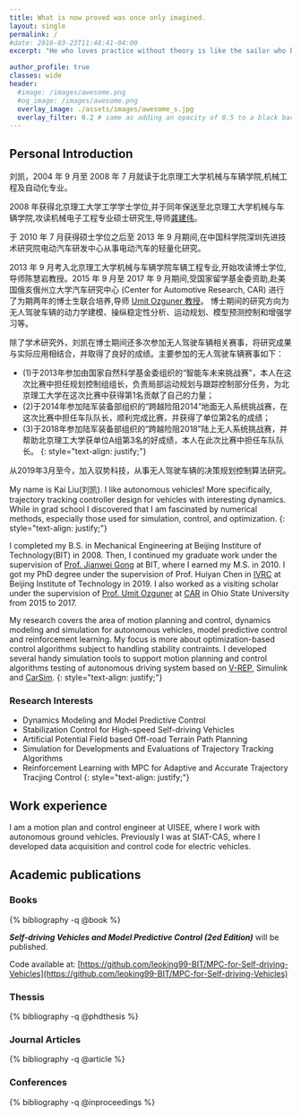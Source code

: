 ```yaml
---
title: What is now proved was once only imagined.
layout: single
permalink: /
#date: 2016-03-23T11:48:41-04:00
excerpt: "He who loves practice without theory is like the sailor who boards ship without a rudder and compass and never knows where he may be cast. -- Leonardo da Vinci, 1452-1519"

author_profile: true
classes: wide
header:
  #image: /images/awesome.png
  #og_image: /images/awesome.png
  overlay_image: ./assets/images/awesome_s.jpg
  overlay_filter: 0.2 # same as adding an opacity of 0.5 to a black background
---
```



## Personal Introduction
刘凯，2004 年 9 月至 2008 年 7 月就读于北京理工大学机械与车辆学院,机械工程及自动化专业。

2008 年获得北京理工大学工学学士学位,并于同年保送至北京理工大学机械与车辆学院,攻读机械电子工程专业硕士研究生,导师[龚建伟](http://me.bit.edu.cn/szdw/jlgcx/qjyjs/bssds2/86320.htm)。

于 2010 年 7 月获得硕士学位之后至 2013 年 9 月期间,在中国科学院深圳先进技术研究院电动汽车研发中心从事电动汽车的轻量化研究。

2013 年 9 月考入北京理工大学机械与车辆学院车辆工程专业,开始攻读博士学位,导师陈慧岩教授。2015 年 9 月至 2017 年 9 月期间,受国家留学基金委资助,赴美国俄亥俄州立大学汽车研究中心 (Center for Automotive Research, CAR) 进行了为期两年的博士生联合培养,导师 [Umit Ozguner 教授](http://wavelab.uwaterloo.ca/?page_id=593)。
博士期间的研究方向为无人驾驶车辆的动力学建模、操纵稳定性分析、运动规划、模型预测控制和增强学习等。

除了学术研究外，刘凯在博士期间还多次参加无人驾驶车辆相关赛事，将研究成果与实际应用相结合，并取得了良好的成绩。主要参加的无人驾驶车辆赛事如下：
* (1)于2013年参加由国家自然科学基金委组织的“智能车未来挑战赛”，本人在这次比赛中担任规划控制组组长，负责局部运动规划与跟踪控制部分任务，为北京理工大学在这次比赛中获得第1名贡献了自己的力量；
* (2)于2014年参加陆军装备部组织的“跨越险阻2014”地面无人系统挑战赛，在这次比赛中担任车队队长，顺利完成比赛，并获得了单位第2名的成绩；
* (3)于2018年参加陆军装备部组织的“跨越险阻2018”陆上无人系统挑战赛，并帮助北京理工大学获单位A组第3名的好成绩，本人在此次比赛中担任车队队长。
{: style="text-align: justify;"}

从2019年3月至今，加入驭势科技，从事无人驾驶车辆的决策规划控制算法研究。

My name is Kai Liu(刘凯). I like autonomous vehicles! More specifically, trajectory tracking controller design for vehicles with interesting dynamics. While in grad school I discovered that I am fascinated by numerical methods, especially those used for simulation, control, and optimization.
{: style="text-align: justify;"}

I completed my B.S. in Mechanical Engineering at Beijing Institure of Technology(BIT) in 2008.
Then, I continued my graduate work under the supervision of [Prof. Jianwei Gong](http://me.bit.edu.cn/szdw/jlgcx/qjyjs/bssds2/86320.htm) at BIT, where I earned my M.S. in 2010.
I got my PhD degree under the supervision of Prof. Huiyan Chen in [IVRC](https://sites.google.com/site/ivrcbit/home) at Beijing Institute of Technology in 2019.
I also worked as a visiting scholar under the supervision of [Prof. Umit Ozguner](http://wavelab.uwaterloo.ca/?page_id=593) at [CAR](http://wavelab.uwaterloo.ca/) in Ohio State University from 2015 to 2017.


My research covers the area of motion planning and control, dynamics modeling and simulation for autonomous vehicles, model predictive control and reinforcement learning. My focus is more about optimization-based control algorithms subject to handling stability contraints.
I developed several handy simulation tools to support motion planning and control algorithms testing of autonomous driving system based on [V-REP](http://www.coppeliarobotics.com/), Simulink and [CarSim](https://www.carsim.com/).
{: style="text-align: justify;"}


### Research Interests
* Dynamics Modeling and Model Predictive Control
* Stabilization Control for High-speed Self-driving Vehicles
* Artificial Potential Field based Off-road Terrain Path Planning
* Simulation for Developments and Evaluations of Trajectory Tracking Algorithms
* Reinforcement Learning with MPC for Adaptive and Accurate Trajectory Tracjing Control
{: style="text-align: justify;"}


## Work experience

I am a motion plan and control engineer at UISEE, where I work with autonomous ground vehicles.
Previously I was at SIAT-CAS, where I developed data acquisition and control code for electric vehicles.



## Academic publications

### Books

{% bibliography -q @book %}


***Self-driving Vehicles and Model Predictive Control (2ed Edition)*** will be published.

Code available at:
[https://github.com/leoking99-BIT/MPC-for-Self-driving-Vehicles](https://github.com/leoking99-BIT/MPC-for-Self-driving-Vehicles)



### Thessis

{% bibliography -q @phdthesis %}



### Journal Articles

{% bibliography -q @article %}


### Conferences

{% bibliography -q @inproceedings %}





